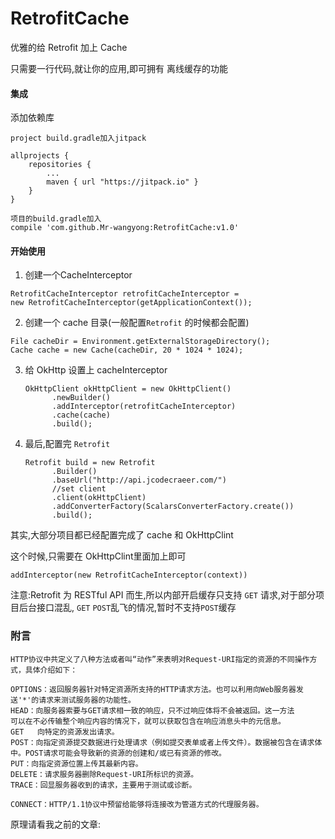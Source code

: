# RetrofitCache
优雅的给 Retrofit 加上 Cache

只需要一行代码,就让你的应用,即可拥有 离线缓存的功能



####  集成

添加依赖库

```
project build.gradle加入jitpack

allprojects {
	repositories {
		...
		maven { url "https://jitpack.io" }
	}
}

项目的build.gradle加入
compile 'com.github.Mr-wangyong:RetrofitCache:v1.0'
```



#### 开始使用

1. 创建一个CacheInterceptor

```
RetrofitCacheInterceptor retrofitCacheInterceptor =
new RetrofitCacheInterceptor(getApplicationContext());
```

2. 创建一个 cache 目录(一般配置`Retrofit` 的时候都会配置)

```
File cacheDir = Environment.getExternalStorageDirectory();
Cache cache = new Cache(cacheDir, 20 * 1024 * 1024);
```

3. 给 OkHttp 设置上 cacheInterceptor

   ```
   OkHttpClient okHttpClient = new OkHttpClient()
         .newBuilder()
         .addInterceptor(retrofitCacheInterceptor)
         .cache(cache)
         .build();
   ```

4. 最后,配置完 `Retrofit`

   ```
   Retrofit build = new Retrofit
         .Builder()
         .baseUrl("http://api.jcodecraeer.com/")
         //set client
         .client(okHttpClient)
         .addConverterFactory(ScalarsConverterFactory.create())
         .build();
   ```



其实,大部分项目都已经配置完成了 cache 和 OkHttpClint

这个时候,只需要在 OkHttpClint里面加上即可

```
addInterceptor(new RetrofitCacheInterceptor(context))
```



注意:Retrofit 为 RESTful API 而生,所以内部开启缓存只支持 `GET` 请求,对于部分项目后台接口混乱, `GET` `POST`乱飞的情况,暂时不支持`POST`缓存



### 附言 

```
HTTP协议中共定义了八种方法或者叫“动作”来表明对Request-URI指定的资源的不同操作方式，具体介绍如下： 

OPTIONS：返回服务器针对特定资源所支持的HTTP请求方法。也可以利用向Web服务器发送'*'的请求来测试服务器的功能性。 
HEAD：向服务器索要与GET请求相一致的响应，只不过响应体将不会被返回。这一方法        可以在不必传输整个响应内容的情况下，就可以获取包含在响应消息头中的元信息。 
GET   向特定的资源发出请求。 
POST：向指定资源提交数据进行处理请求（例如提交表单或者上传文件）。数据被包含在请求体中。POST请求可能会导致新的资源的创建和/或已有资源的修改。 
PUT：向指定资源位置上传其最新内容。 
DELETE：请求服务器删除Request-URI所标识的资源。 
TRACE：回显服务器收到的请求，主要用于测试或诊断。 

CONNECT：HTTP/1.1协议中预留给能够将连接改为管道方式的代理服务器。

```

原理请看我之前的文章:

[Retrofit 源码解读之离线缓存策略的实现]: http://www.jianshu.com/p/3a8d910cce38

